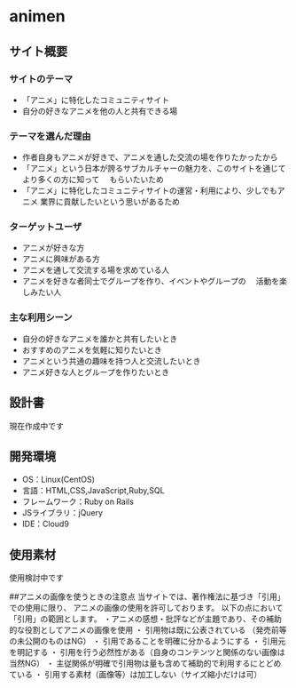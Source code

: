 # animen

## サイト概要

### サイトのテーマ
- 「アニメ」に特化したコミュニティサイト
- 自分の好きなアニメを他の人と共有できる場

### テーマを選んだ理由
- 作者自身もアニメが好きで、アニメを通した交流の場を作りたかったから
- 「アニメ」という日本が誇るサブカルチャーの魅力を、このサイトを通じてより多くの方に知って
　もらいたいため
- 「アニメ」に特化したコミュニティサイトの運営・利用により、少しでもアニメ
   業界に貢献したいという思いがあるため

### ターゲットユーザ
- アニメが好きな方
- アニメに興味がある方
- アニメを通して交流する場を求めている人
- アニメを好きな者同士でグループを作り、イベントやグループの
　活動を楽しみたい人

### 主な利用シーン
- 自分の好きなアニメを誰かと共有したいとき
- おすすめのアニメを気軽に知りたいとき
- アニメという共通の趣味を持つ人と交流したいとき
- アニメ好きな人とグループを作りたいとき

## 設計書
現在作成中です

## 開発環境
- OS：Linux(CentOS)
- 言語：HTML,CSS,JavaScript,Ruby,SQL
- フレームワーク：Ruby on Rails
- JSライブラリ：jQuery
- IDE：Cloud9

## 使用素材
使用検討中です

##アニメの画像を使うときの注意点
当サイトでは、著作権法に基づき「引用」での使用に限り、
アニメの画像の使用を許可しております。  以下の点において「引用」の範囲とします。
・アニメの感想・批評などが主題であり、その補助的な役割としてアニメの画像を使用
・ 引用物は既に公表されている （発売前等の未公開のものはNG）
・ 引用であることを明確に分かるようにする
・ 引用元を明記する
・ 引用を行う必然性がある（自身のコンテンツと関係のない画像は当然NG）  ・ 主従関係が明確で引用物は量も含めて補助的で利用するにとどめている  ・ 引用する素材（画像等）は加工しない（サイズ縮小だけは可）




